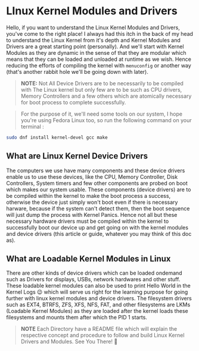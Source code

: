# LInux Kernel Modules and Drivers

Hello, if you want to understand the Linux Kernel Modules and Drivers, you've
come to the right place! I always had this itch in the back of my head to 
understand the Linux Kernel from it's depth and Kernel Modules and Drivers are
a great starting point (personally). And we'll start with Kernel Modules as 
they are dynamic in the sense of that they are modular which means that they 
can be loaded and unloaded at runtime as we wish. Hence reducing the efforts of
compiling the kernel with `menuconfig` or another way (that's another rabbit 
hole we'll be going down with later).

> **NOTE:** Not All Device Drivers are to be necessarily to be compiled with 
> The Linux kernel but only few are to be such as CPU drivers, Memory 
> Controllers and a few others which are atomically necessary for boot process
> to complete successfully.

> For the purpose of it, we'll need some tools on our system, I hope you're
> using Fedora Linux too, so run the following command on your terminal :

```bash
sudo dnf install kernel-devel gcc make
```

## What are Linux Kernel Device Drivers

The computers we use have many components and these device drivers enable us to
use these devices, like the CPU, Memory Controller, Disk Controllers, System 
timers and few other components are probed on boot which makes our system 
usable. These components (device drivers) are to be compiled within the kernel 
to make the boot process a success, otherwise the device just simply won't boot
even if there is necessary harware, because if the system can't detect them, 
then the boot sequence will just dump the process with Kernel Panics. Hence not
all but these necessary hardware drivers must be compiled within the kernel to
successfully boot our device up and get going on with the kernel modules and 
device drivers (this article or guide, whatever you may think of this doc as).

## What are Loadable Kernel Modules in Linux

There are other kinds of device drivers which can be loaded ondemand such as
Drivers for displays, USBs, network hardwares and other stuff. These loadable
kernel modules can also be used to print Hello World in the Kernel Logs 😉
which will serve us right for the learning purpose for going further with linux
kernel modules and device drivers. The filesystem drivers such as EXT4, BTRFS,
ZFS, XFS, NFS, FAT, and other filesystems are LKMs (Loadable Kernel Modules) as
they are loaded after the kernel loads these filesystems and mounts them after
which the PID 1 starts.

> **NOTE** 
> Each Directory have a README file which will explain the respective
> concept and procedure to follow and build Linux Kernel Drivers and Modules. 
> See You There! 🎉
